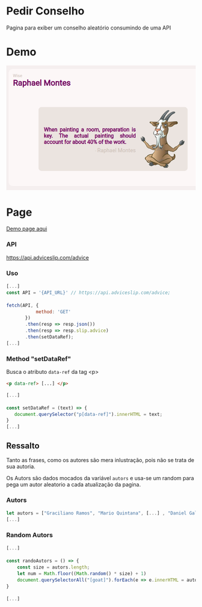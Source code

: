 # Pedir Conselho
Pagina para exiber um conselho aleatório consumindo de uma API
# Demo
![demo](assets/demo.png)

# Page
[Demo page aqui](https://leltonborges.github.io/perdir-conselho/)

### API
 https://api.adviceslip.com/advice
 
 ### Uso
 
 ```js
 [...]
 const API = '{API_URL}' // https://api.adviceslip.com/advice;
 
 fetch(API, {
            method: 'GET'
        })
        .then(resp => resp.json())
        .then(resp => resp.slip.advice)
        .then(setDataRef);
 [...]
 ```
 ### Method "setDataRef"
 Busca o atributo `data-ref` da tag \<p\>
 ```html
 <p data-ref> [...] </p>
 ```
 
 ```js
 [...]

 const setDataRef = (text) => {
    document.querySelector("p[data-ref]").innerHTML = text;
 }
 [...]
 ```

## Ressalto
Tanto as frases, como os autores são mera inlustração, pois não se trata de sua autoria.

Os Autors são dados mocados da variável `autors` e usa-se um random para pega um autor aleatorio a cada atualização da pagina.

### Autors
```js
let autors = ["Graciliano Ramos", "Mario Quintana", [...] , "Daniel Galera"]
[...]
```

### Random Autors
```js
[...]

const randoAutors = () => {
    const size = autors.length;
    let num = Math.floor((Math.random() * size) + 1)
    document.querySelectorAll("[goat]").forEach(e => e.innerHTML = autors[num])
}

[...]
```
